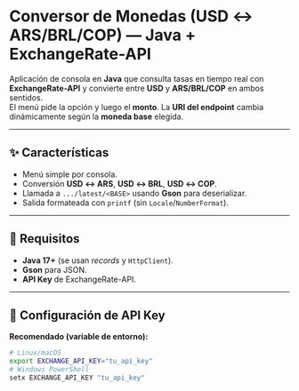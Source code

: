 # Conversor de Monedas (USD ↔ ARS/BRL/COP) — Java + ExchangeRate-API

Aplicación de consola en **Java** que consulta tasas en tiempo real con **ExchangeRate-API** y convierte entre **USD** y **ARS/BRL/COP** en ambos sentidos.  
El menú pide la opción y luego el **monto**. La **URI del endpoint** cambia dinámicamente según la **moneda base** elegida.

---

## ✨ Características
- Menú simple por consola.
- Conversión **USD ↔ ARS**, **USD ↔ BRL**, **USD ↔ COP**.
- Llamada a `.../latest/<BASE>` usando **Gson** para deserializar.
- Salida formateada con `printf` (sin `Locale`/`NumberFormat`).

---

## 🧰 Requisitos
- **Java 17+** (se usan *records* y `HttpClient`).
- **Gson** para JSON.
- **API Key** de ExchangeRate-API.

---

## 🔑 Configuración de API Key
**Recomendado (variable de entorno):**
```bash
# Linux/macOS
export EXCHANGE_API_KEY="tu_api_key"
# Windows PowerShell
setx EXCHANGE_API_KEY "tu_api_key"
